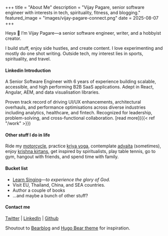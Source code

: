 +++
title = "About Me"
description = "Vijay Pagare, senior software engineer with interests in tech, spirituality, fitness, and blogging."
featured_image = "images/vijay-pagare-connect.png"
date = 2025-08-07
+++

Heya 👋 I’m Vijay Pagare—a senior software engineer, writer, and a hobbyist creator. 

I build stuff, enjoy side hustles, and create content. I love experimenting and mostly do one shot writing. Outside tech, my interest lies in sports, spirituality, and travel.

#### Linkedin Introduction

A Senior Software Engineer with 6 years of experience building scalable, accessible, and high performing B2B SaaS applications. Adept in React, Angular, AEM, and data visualisation libraries.

Proven track record of driving UI/UX enhancements, architectural overhauls, and performance optimisations across diverse industries including analytics, healthcare, and fintech. Recognized for leadership, problem-solving, and cross-functional collaboration. [read more]({{< ref "/work" >}})

#### Other stuff I do in life

Ride my [motorcycle](https://x.com/pagarevijayy/status/1785938768270119022), practice [kriya yoga](https://x.com/pagarevijayy/status/1935714869820412004), contemplate [advaita](https://www.youtube.com/watch?v=eGKFTUuJppU&t=1s) (sometimes), enjoy [krishna kirtans](https://www.youtube.com/watch?v=vqDlVxkfvRg&t=0s), get inspired by spiritualists, play table tennis, go to gym, hangout with friends, and spend time with family.

#### Bucket list

- [Learn Singing](https://www.youtube.com/watch?v=vw7mFNsVeY8)—*to experience the glory of God.*
- Visit EU, Thailand, China, and SEA countries.
- Author a couple of books
- ...and maybe a bunch of other stuff?

#### Contact me
[Twitter](https://x.com/pagarevijayy) | [LinkedIn](https://www.linkedin.com/in/pagarevijayy/) | [Github](https://github.com/pagarevijayy)


<p class="text-secondary" style="font-size:0.9rem;">
  Shoutout to <a style="color: unset;" href="https://bearblog.dev" target="_blank" rel="noopener">Bearblog</a> and <a style="color: unset;" href="https://themes.gohugo.io/themes/hugo-bearblog/" target="_blank" rel="noopener">Hugo Bear theme</a> for inspiration.
</p>